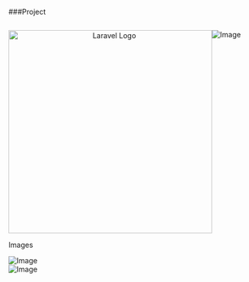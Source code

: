 ###Project
<div style="display:flex;"><p align="center">
    <a href="https://laravel.com" target="_blank"><img src="https://raw.githubusercontent.com/laravel/art/master/logo-lockup/5%20SVG/2%20CMYK/1%20Full%20Color/laravel-logolockup-cmyk-red.svg" width="400" alt="Laravel Logo"></a></p>

![Image](https://github.com/user-attachments/assets/92eeff5e-63da-4936-8c39-cbdc0fd005c0)
    
</div
    
## Images 
<br>

![Image](https://github.com/user-attachments/assets/d7cccf70-a885-46e8-9688-e23cc15f5e0f)
<br>
![Image](https://github.com/user-attachments/assets/6619f792-56d1-45ea-b865-0fcc1c7a42e6)

